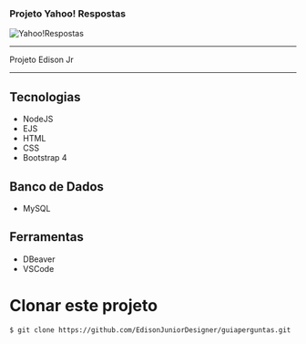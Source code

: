 ### Projeto Yahoo! Respostas

![Yahoo!Respostas](https://raw.github.com/EdisonJuniorDesigner/guiaperguntas/master/public/img/image1.jpg)

---

Projeto Edison Jr

---

## Tecnologias

- NodeJS
- EJS
- HTML
- CSS
- Bootstrap 4

## Banco de Dados
- MySQL

## Ferramentas
- DBeaver
- VSCode

# Clonar este projeto

```
$ git clone https://github.com/EdisonJuniorDesigner/guiaperguntas.git
```
